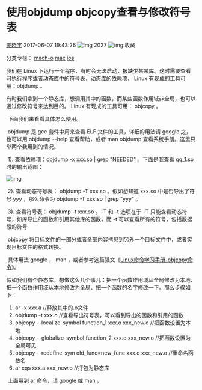 # 使用objdump objcopy查看与修改符号表



[麦晓宇](https://blog.csdn.net/fishmai) 2017-06-07 19:43:26 ![img](https://csdnimg.cn/release/blogv2/dist/pc/img/articleReadEyes.png) 2027 ![img](https://csdnimg.cn/release/blogv2/dist/pc/img/tobarCollect.png) 收藏

分类专栏： [mach-o](https://blog.csdn.net/fishmai/category_6922599.html) [mac](https://blog.csdn.net/fishmai/category_6918077.html) [ios](https://blog.csdn.net/fishmai/category_6233401.html)



我们在 Linux 下运行一个程序，有时会无法启动，报缺少某某库。这时需要查看可执行程序或者动态库中的符号表，动态库的依赖项， Linux 有现成的工具可用：objdump 。

​    有时我们拿到一个静态库，想调用其中的函数，而某些函数作用域非全局，也可以通过修改符号来达到目的。 Linux 有现成的工具可用： objcopy 。

​    下面我们来看看具体怎么使用。



​    objdump 是 gcc 套件中用来查看 ELF 文件的工具，详细的用法请 google 之，也可以用 objdump --help 查看帮助，或者 man objdump 查看系统手册。这里只举两个我用到的情况。

​    1). 查看依赖项：objdump -x xxx.so | grep "NEEDED" 。下面是我查看 qq_1.so 时的输出截图：

![img](https://img-blog.csdn.net/20140313102914781?watermark/2/text/aHR0cDovL2Jsb2cuY3Nkbi5uZXQvZm9ydW9r/font/5a6L5L2T/fontsize/400/fill/I0JBQkFCMA==/dissolve/70/gravity/SouthEast)

​    2). 查看动态符号表： objdump -T xxx.so 。假如想知道 xxx.so 中是否导出了符号 yyy ，那么命令为 objdump -T xxx.so | grep "yyy" 。

​    3). 查看符号表： objdump -t xxx.so 。-T 和 -t 选项在于 -T 只能查看动态符号，如库导出的函数和引用其他库的函数，而 -t 可以查看所有的符号，包括数据段的符号



​    objcopy 将目标文件的一部分或者全部内容拷贝到另外一个目标文件中，或者实现目标文件的格式转换。

​    具体用法 google ， man ，或者参考这篇强文《[Linux命令学习手册-objcopy命令](http://blog.chinaunix.net/uid-9525959-id-2001841.html)》。

​    假如我们有个静态库，想做这么几个事儿：把一个函数作用域从全局修改为本地、把一个函数作用域从本地修改为全局、把一个函数的名字修改一下。那么步骤如下：



1. ar -x xxx.a  //释放其中的.o文件
2. objdump -t xxx.o //查看导出符号表，可以看到导出的函数和引用的函数
3. objcopy --localize-symbol function_1 xxx.o xxx_new.o   //把函数设置为本地
4. objcopy --globalize-symbol function_2 xxx.o xxx_new.o //把函数设置为全局可见
5. objcopy --redefine-sym old_func=new_func xxx.o xxx_new.o //重命名函数名
6. ar cqs xxx.a xxx_new.o //打包为静态库



​    上面用到 ar 命令，请 google 或 man 。